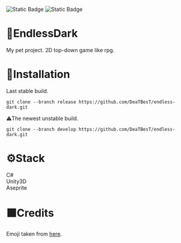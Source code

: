 ![Static Badge](https://img.shields.io/badge/Unity-2021.3.29f1-orange)
![Static Badge](https://img.shields.io/badge/licence-MIT-red)
# 📄EndlessDark
My pet project. 2D top-down game like rpg. 

# 🚀Installation
Last stable build.
```
git clone --branch release https://github.com/DeaTBesT/endless-dark.git
```
⚠️The newest unstable build.
```
git clone --branch develop https://github.com/DeaTBesT/endless-dark.git
```
# ⚙️Stack
<summary>C#</summary>
<summary>Unity3D</summary>
<summary>Aseprite</summary>

# 🟪Credits
Emoji taken from [here](https://getemoji.com).
